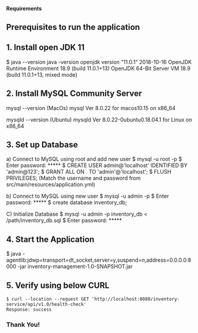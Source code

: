 #### Requirements

## Prerequisites to run the application
 
## 1. Install open JDK 11
$ java --version java -version
openjdk version "11.0.1" 2018-10-16
OpenJDK Runtime Environment 18.9 (build 11.0.1+13)
OpenJDK 64-Bit Server VM 18.9 (build 11.0.1+13, mixed mode)
 
## 2. Install MySQL Community Server
mysql --version (MacOs)
mysql  Ver 8.0.22 for macos10.15 on x86_64
 
mysqld --version (Ubuntu)
mysqld  Ver 8.0.22-0ubuntu0.18.04.1 for Linux on x86_64
 
## 3. Set up Database
a) Connect to MySQL using root and add new user
   $ mysql -u root -p
   $ Enter password: *****
   $ CREATE USER admin@'localhost' IDENTIFIED BY 'admin@123';
   $ GRANT ALL ON *.* TO 'admin'@'localhost';
   $ FLUSH PRIVILEGES;
(Match the username and password from src/main/resources/application.yml)

b) Connect to MySQL using new user
   $ mysql -u admin -p
   $ Enter password: *****
   $ create database inventory_db;
 
 C) Initialize Database
	$ mysql -u admin -p inventory_db < /path/inventory_db.sql
	$ Enter password: *****
 
## 4. Start the Application
   $ java -agentlib:jdwp=transport=dt_socket,server=y,suspend=n,address=0.0.0.0:8000 -jar inventory-management-1.0-SNAPSHOT.jar
 
## 5. Verify using below CURL
	$ curl --location --request GET 'http://localhost:8080/inventory-service/api/v1.0/health-check'
	Response: success
 
### Thank You!
